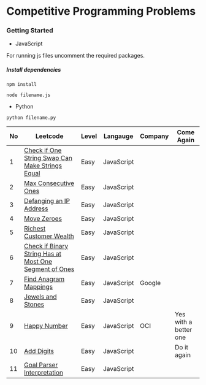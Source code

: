 # Competitive Programming Problems

### Getting Started 
* JavaScript

For running js files uncomment the required packages.

##### Install dependencies

`npm install`

`node filename.js`

* Python

`python filename.py`


| No | Leetcode                                                                                                                                        | Level | Langauge   | Company | Come Again            |
|----|-------------------------------------------------------------------------------------------------------------------------------------------------|-------|------------|---------|-----------------------|
| 1  | [Check if One String Swap Can Make Strings Equal](https://leetcode.com/problems/check-if-one-string-swap-can-make-strings-equal/)               | Easy  | JavaScript |         |                       |
| 2  | [Max Consecutive Ones](https://leetcode.com/problems/max-consecutive-ones/)                                                                     | Easy  | JavaScript |         |                       |
| 3  | [Defanging an IP Address](https://leetcode.com/problems/defanging-an-ip-address/)                                                               | Easy  | JavaScript |         |                       |
| 4  | [Move Zeroes](https://leetcode.com/problems/move-zeroes/)                                                                                       | Easy  | JavaScript |         |                       |
| 5  | [Richest Customer Wealth](https://leetcode.com/problems/richest-customer-wealth/)                                                               | Easy  | JavaScript |         |                       |
| 6  | [Check if Binary String Has at Most One Segment of Ones](https://leetcode.com/problems/check-if-binary-string-has-at-most-one-segment-of-ones/) | Easy  | JavaScript |         |                       |
| 7  | [Find Anagram Mappings](https://heip.github.io/LeetCodePremium/problems/find-anagram-mappings.html)                                             | Easy  | JavaScript | Google  |                       |
| 8  | [Jewels and Stones](https://leetcode.com/problems/jewels-and-stones/)                                                                           | Easy  | JavaScript |         |                       |
| 9  | [Happy Number](https://leetcode.com/problems/happy-number/)                                                                                     | Easy  | JavaScript |  OCI    | Yes with a better one |
| 10 | [Add Digits](https://leetcode.com/problems/add-digits/)                                                                                         | Easy  | JavaScript |         | Do it again           |
| 11 | [Goal Parser Interpretation](https://leetcode.com/problems/goal-parser-interpretation/)                                                         | Easy  | JavaScript |         |                       |
